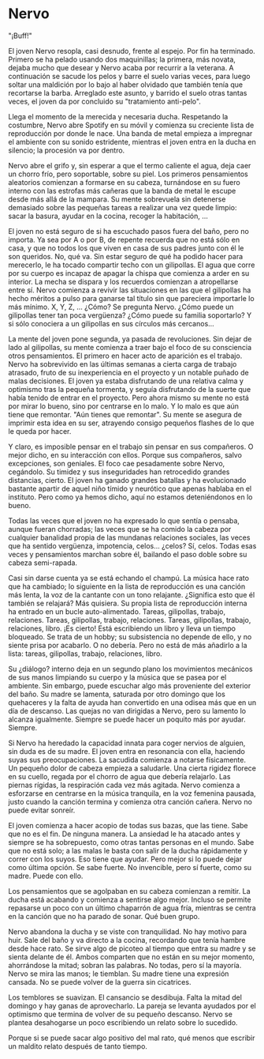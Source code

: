 # Nervo

"¡Buff!"

El joven Nervo resopla, casi desnudo, frente al espejo. Por fin ha terminado. Primero se ha pelado usando dos maquinillas; la primera, más novata, dejaba mucho que desear y Nervo acaba por recurrir a la veterana. A continuación se sacude los pelos y barre el suelo varias veces, para luego soltar una maldición por lo bajo al haber olvidado que también tenía que recortarse la barba. Arreglado este asunto, y barrido el suelo otras tantas veces, el joven da por concluido su "tratamiento anti-pelo".

Llega el momento de la merecida y necesaria ducha. Respetando la costumbre, Nervo abre Spotify en su móvil y comienza su creciente lista de reproducción por donde le nace. Una banda de metal empieza a impregnar el ambiente con su sonido estridente, mientras el joven entra en la ducha en silencio; la procesión va por dentro.

Nervo abre el grifo y, sin esperar a que el termo caliente el agua, deja caer un chorro frío, pero soportable, sobre su piel. Los primeros pensamientos aleatorios comienzan a formarse en su cabeza, turnándose en su fuero interno con las estrofas más cañeras que la banda de metal le escupe desde más allá de la mampara. Su mente sobrevuela sin detenerse demasiado sobre las pequeñas tareas a realizar una vez quede limpio: sacar la basura, ayudar en la cocina, recoger la habitación, ...

El joven no está seguro de si ha escuchado pasos fuera del baño, pero no importa. Ya sea por A o por B, de repente recuerda que no está sólo en casa, y que no todos los que viven en casa de sus padres junto con él le son queridos. No, qué va. Sin estar seguro de qué ha podido hacer para merecerlo, le ha tocado compartir techo con un gilipollas. El agua que corre por su cuerpo es incapaz de apagar la chispa que comienza a arder en su interior. La mecha se dispara y los recuerdos comienzan a atropellarse entre sí. Nervo comienza a revivir las situaciones en las que el gilipollas ha hecho méritos a pulso para ganarse tal título sin que pareciera importarle lo más mínimo. X, Y, Z, ... ¿Cómo? Se pregunta Nervo. ¿Cómo puede un gilipollas tener tan poca vergüenza? ¿Cómo puede su familia soportarlo? Y si sólo conociera a un gilipollas en sus círculos más cercanos...

La mente del joven pone segunda, ya pasada de revoluciones. Sin dejar de lado al gilipollas, su mente comienza a traer bajo el foco de su consciencia otros pensamientos. El primero en hacer acto de aparición es el trabajo. Nervo ha sobrevivido en las últimas semanas a cierta carga de trabajo atrasado, fruto de su inexperiencia en el proyecto y un notable puñado de malas decisiones. El joven ya estaba disfrutando de una relativa calma y optimismo tras la pequeña tormenta, y seguía disfrutando de la suerte que había tenido de entrar en el proyecto. Pero ahora mismo su mente no está por mirar lo bueno, sino por centrarse en lo malo. Y lo malo es que aún tiene que remontar. "Aún tienes que remontar". Su mente se asegura de imprimir esta idea en su ser, atrayendo consigo pequeños flashes de lo que le queda por hacer.

Y claro, es imposible pensar en el trabajo sin pensar en sus compañeros. O mejor dicho, en su interacción con ellos. Porque sus compañeros, salvo excepciones, son geniales. El foco cae pesadamente sobre Nervo, cegándolo. Su timidez y sus inseguridades han retrocedido grandes distancias, cierto. El joven ha ganado grandes batallas y ha evolucionado bastante apartir de aquel niño tímido y neurótico que apenas hablaba en el instituto. Pero como ya hemos dicho, aquí no estamos deteniéndonos en lo bueno. 

Todas las veces que el joven no ha expresado lo que sentía o pensaba, aunque fueran chorradas; las veces que se ha comido la cabeza por cualquier banalidad propia de las mundanas relaciones sociales, las veces que ha sentido vergüenza, impotencia, celos... ¿celos? Sí, celos. Todas esas veces y pensamientos marchan sobre él, bailando el paso doble sobre su cabeza semi-rapada.

Casi sin darse cuenta ya se está echando el champú. La música hace rato que ha cambiado; lo siguiente en la lista de reproducción es una canción más lenta, la voz de la cantante con un tono relajante. ¿Significa esto que él también se relajará? Más quisiera. Su propia lista de reproducción interna ha entrado en un bucle auto-alimentado. Tareas, gilipollas, trabajo, relaciones. Tareas, gilipollas, trabajo, relaciones. Tareas, gilipollas, trabajo, relaciones, libro. ¡Es cierto! Está escribiendo un libro y lleva un tiempo bloqueado. Se trata de un hobby; su subsistencia no depende de ello, y no siente prisa por acabarlo. O no debería. Pero no está de más añadirlo a la lista: tareas, gilipollas, trabajo, relaciones, libro.

Su ¿diálogo? interno deja en un segundo plano los movimientos mecánicos de sus manos limpiando su cuerpo y la música que se pasea por el ambiente. Sin embargo, puede escuchar algo más proveniente del exterior del baño. Su madre se lamenta, saturada por otro domingo que los quehaceres y la falta de ayuda han convertido en una odisea más que en un día de descanso. Las quejas no van dirigidas a Nervo, pero su lamento lo alcanza igualmente. Siempre se puede hacer un poquito más por ayudar. Siempre.

Si Nervo ha heredado la capacidad innata para coger nervios de alguien, sin duda es de su madre. El joven entra en resonancia con ella, haciendo suyas sus preocupaciones. La sacudida comienza a notarse físicamente. Un pequeño dolor de cabeza empieza a saludarle. Una cierta rigidez florece en su cuello, regada por el chorro de agua que debería relajarlo. Las piernas rígidas, la respiración cada vez más agitada. Nervo comienza a esforzarse en centrarse en la música tranquila, en la voz femenina pausada, justo cuando la canción termina y comienza otra canción cañera. Nervo no puede evitar sonreír.

El joven comienza a hacer acopio de todas sus bazas, que las tiene. Sabe que no es el fin. De ninguna manera. La ansiedad le ha atacado antes y siempre se ha sobrepuesto, como otras tantas personas en el mundo. Sabe que no está solo; a las malas le basta con salir de la ducha rápidamente y correr con los suyos. Eso tiene que ayudar. Pero mejor si lo puede dejar como última opción. Se sabe fuerte. No invencible, pero sí fuerte, como su madre. Puede con ello.

Los pensamientos que se agolpaban en su cabeza comienzan a remitir. La ducha está acabando y comienza a sentirse algo mejor. Incluso se permite repasarse un poco con un último chaparrón de agua fría, mientras se centra en la canción que no ha parado de sonar. Qué buen grupo.

Nervo abandona la ducha y se viste con tranquilidad. No hay motivo para huir. Sale del baño y va directo a la cocina, recordando que tenía hambre desde hace rato. Se sirve algo de picoteo al tiempo que entra su madre y se sienta delante de él. Ambos comparten que no están en su mejor momento, ahorrándose la mitad; sobran las palabras. No todas, pero sí la mayoría. Nervo se mira las manos; le tiemblan. Su madre tiene una expresión cansada. No se puede volver de la guerra sin cicatrices.

Los temblores se suavizan. El cansancio se desdibuja. Falta la mitad del domingo y hay ganas de aprovecharlo. La pareja se levanta ayudados por el optimismo que termina de volver de su pequeño descanso. Nervo se plantea desahogarse un poco escribiendo un relato sobre lo sucedido.

Porque si se puede sacar algo positivo del mal rato, qué menos que escribir un maldito relato después de tanto tiempo.
